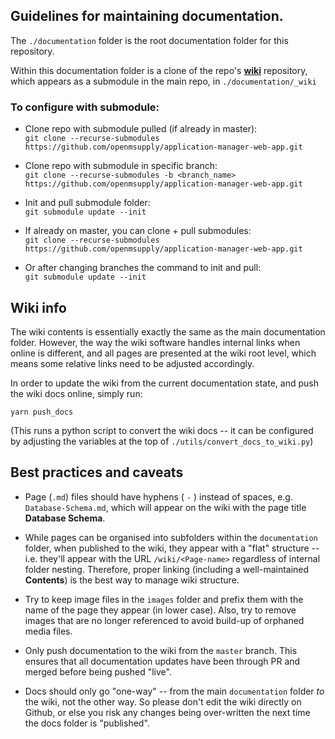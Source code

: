 ## Guidelines for maintaining documentation.

The `./documentation` folder is the root documentation folder for this repository.

Within this documentation folder is a clone of the repo's [**wiki**](https://github.com/openmsupply/application-manager-web-app/wiki) repository, which appears as a submodule in the main repo, in `./documentation/_wiki`

### To configure with submodule:

- Clone repo with submodule pulled (if already in master):  
  `git clone --recurse-submodules https://github.com/openmsupply/application-manager-web-app.git`

- Clone repo with submodule in specific branch:  
  `git clone --recurse-submodules -b <branch_name> https://github.com/openmsupply/application-manager-web-app.git`

- Init and pull submodule folder:  
  `git submodule update --init`

- If already on master, you can clone + pull submodules:  
  `git clone --recurse-submodules https://github.com/openmsupply/application-manager-web-app.git`

- Or after changing branches the command to init and pull:  
  `git submodule update --init`

## Wiki info

The wiki contents is essentially exactly the same as the main documentation folder. However, the way the wiki software handles internal links when online is different, and all pages are presented at the wiki root level, which means some relative links need to be adjusted accordingly.

In order to update the wiki from the current documentation state, and push the wiki docs online, simply run:

`yarn push_docs`

(This runs a python script to convert the wiki docs -- it can be configured by adjusting the variables at the top of `./utils/convert_docs_to_wiki.py`)

## Best practices and caveats

- Page (`.md`) files should have hyphens ( `-` ) instead of spaces, e.g. `Database-Schema.md`, which will appear on the wiki with the page title **Database Schema**.

- While pages can be organised into subfolders within the `documentation` folder, when published to the wiki, they appear with a "flat" structure -- i.e. they'll appear with the URL `/wiki/<Page-name>` regardless of internal folder nesting. Therefore, proper linking (including a well-maintained **Contents**) is the best way to manage wiki structure.

- Try to keep image files in the `images` folder and prefix them with the name of the page they appear (in lower case). Also, try to remove images that are no longer referenced to avoid build-up of orphaned media files.

- Only push documentation to the wiki from the `master` branch. This ensures that all documentation updates have been through PR and merged before being pushed "live".

- Docs should only go "one-way" -- from the main `documentation` folder _to_ the wiki, not the other way. So please don't edit the wiki directly on Github, or else you risk any changes being over-written the next time the docs folder is "published".
